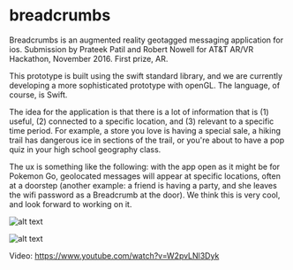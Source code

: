 # breadcrumbs
Breadcrumbs is an augmented reality geotagged messaging application for ios. Submission by Prateek Patil and Robert Nowell for AT&amp;T AR/VR Hackathon, November 2016. First prize, AR.

This prototype is built using the swift standard library, and we are currently developing a more sophisticated prototype with openGL. The language, of course, is Swift.  

The idea for the application is that there is a lot of information that is (1) useful, (2) connected to a specific location, and (3) relevant to a specific time period. For example, a store you love is having a special sale, a hiking trail has dangerous ice in sections of the trail, or you're about to have a pop quiz in your high school geography class.  

The ux is something like the following: with the app open as it might be for Pokemon Go, geolocated messages will appear at specific locations, often at a doorstep (another example: a friend is having a party, and she leaves the wifi password as a Breadcrumb at the door). We think this is very cool, and look forward to working on it.  

![alt text](https://github.com/robertnowell/breadcrumbs/blob/master/Screen%20Shot%202017-01-17%20at%2010.37.08%20PM.png "Beware Third Stair")  

![alt text](https://github.com/robertnowell/breadcrumbs/blob/master/Screen%20Shot%202017-01-17%20at%2010.37.25%20PM.png "Pop Quiz!")  
  
Video: https://www.youtube.com/watch?v=W2pvLNl3Dyk
